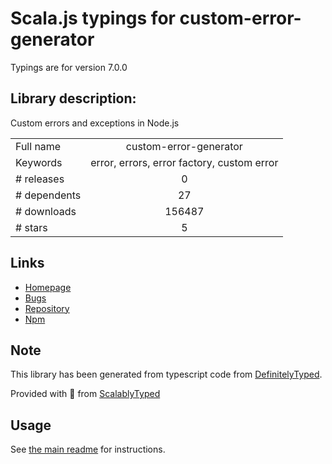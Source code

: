 
# Scala.js typings for custom-error-generator

Typings are for version 7.0.0

## Library description:
Custom errors and exceptions in Node.js

|                    |                 |
| ------------------ | :-------------: |
| Full name          | custom-error-generator |
| Keywords           | error, errors, error factory, custom error |
| # releases         | 0 |
| # dependents       | 27 |
| # downloads        | 156487 |
| # stars            | 5 |

## Links
- [Homepage](https://github.com/jproulx/node-custom-error)
- [Bugs](https://github.com/jproulx/node-custom-error/issues)
- [Repository](https://github.com/jproulx/node-custom-error)
- [Npm](https://www.npmjs.com/package/custom-error-generator)
    


## Note
This library has been generated from typescript code from [DefinitelyTyped](https://definitelytyped.org).

Provided with :purple_heart: from [ScalablyTyped](https://github.com/oyvindberg/ScalablyTyped)

## Usage
See [the main readme](../../readme.md) for instructions.


